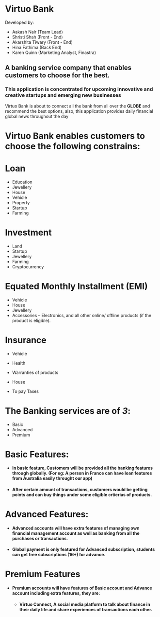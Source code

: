 # Virtuo Bank

Developed by:
- Aakash Nair (Team Lead)
- Shristi Shah (Front - End)
- Akarshita Tiwary (Front - End)
- Hina Fathima (Back End)
- Karen Quinn (Marketing Analyst, Finastra)

## A banking service company that enables customers to choose for the best. 
### This application is concentrated for upcoming innovative and creative startups and emerging new businesses

 Virtuo Bank is about to connect all the bank from all over the **GLOBE** and recommend the best options, also, this application provides daily financial global news throughout the day

# Virtuo Bank enables customers to choose the following constrains:
# Loan 
  - Education
  - Jewellery 
  - House
  - Vehicle
  - Property
  - Startup
  - Farming

# Investment
  - Land
  - Startup
  - Jewellery
  - Farming
  - Cryptocurrency

# Equated Monthly Installment (EMI)
  - Vehicle
  - House
  - Jewellery
  - Accessories – Electronics, and all other online/ offline products (if the product is eligible).

# Insurance
  - Vehicle
  - Health
  - Warranties of products
  - House

- To pay Taxes 

# The Banking services are of *3*:
- Basic
- Advanced
- Premium

# Basic Features:
- #### In basic feature, Customers will be provided all the banking features through globally. (For eg: A person in France can have loan features from Australia easily throught our app)

- #### After certain amount of transactions, customers would be getting points and can buy things under some eligible crtierias of products. 

# Advanced Features:
- #### Advanced accounts will have extra features of managing own financial management account as well as banking from all the purchases or transactions. 

- #### Global payment is only featured for Advanced subscription, students can get free subscriptions (16+) for advance.

# Premium Features
- #### Premium accounts will have features of Basic account and Advance account including extra features, they are:

  - #### Virtuo Connect, A social media platform to talk about finance in their daily life and share experiences of transactions each other. 


